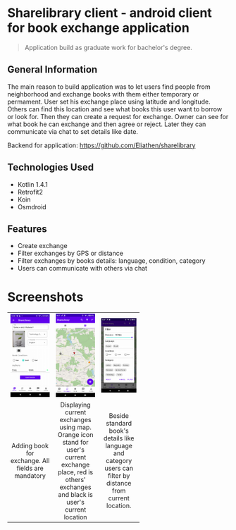 # Sharelibrary client - android client for book exchange application
> Application build as graduate work for bachelor's degree.

## General Information
The main reason to build application was to let users find people from neighborhood and exchange books with them either temporary or permament. User set his exchange place using latitude and longitude. Others can find this location and see what books this user want to borrow or look for. Then they can create a request for exchange. Owner can see for what book he can exchange and then agree or reject. Later they can communicate via chat to set details like date. 

Backend for application: https://github.com/Eliathen/sharelibrary

## Technologies Used
- Kotlin 1.4.1
- Retrofit2
- Koin
- Osmdroid


## Features
- Create exchange
- Filter exchanges by GPS or distance
- Filter exchanges by books details: language, condition, category
- Users can communicate with others via chat

# Screenshots

<style type="text/css">
        td { width: 300px; overflow: hidden; text-align:center}
        table { width : 300px; table-layout: fixed; }
    </style>

<table border="0">
 <tr>
    <td><img src="./screenshots/adding_book.png"></td>
    <td><img src="./screenshots/exchanges_view_map.png"></td>
    <td><img src="./screenshots/filtering.png"></td>
 </tr>
 <tr>
    <td>Adding book for exchange. All fields are mandatory</td>
    <td>Displaying current exchanges using map.<br>Orange icon stand for user's current exchange<br>place, red is others' exchanges and black is<br>user's current location</td>
    <td>Beside standard book's details like<br>language and category users can filter by<br>distance from current location.</td>

 </tr>
</table>
            


